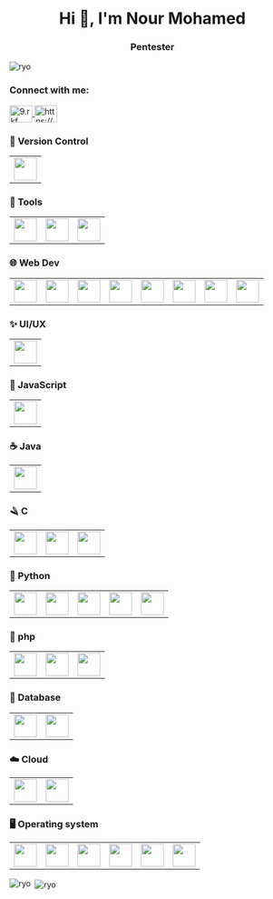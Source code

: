 <h1 align="center">Hi 👋, I'm Nour Mohamed</h1>
<h3 align="center">Pentester</h3>

<p align="left"> <img src="https://komarev.com/ghpvc/?username=iryodev&label=Profile%20views&color=e7a917&style=flat" alt="ryo" /> </p>

<h3 align="left">Connect with me:</h3>
<p align="left">
<a href="https://www.instagram.com/nour_kony?igsh=a2p4MmtwdzRxM3A=" target="blank">
  <img align="center" src="https://raw.githubusercontent.com/rahuldkjain/github-profile-readme-generator/master/src/images/icons/Social/instagram.svg" alt="9.rkf" height="30" width="40" />
</a>
<a href="https://discord.com/invite/3bru4Sas" target="blank">
  <img align="center" src="https://raw.githubusercontent.com/rahuldkjain/github-profile-readme-generator/master/src/images/icons/Social/discord.svg" alt="https://discord.gg/yWAVkkSthz" height="30" width="40" />
</a>
</p>



  
  <table>
<h3 align="left">🧰 Version Control</h3>
	<tr>
		<td><img width="40" src="https://user-images.githubusercontent.com/25181517/192108372-f71d70ac-7ae6-4c0d-8395-51d8870c2ef0.png" /></td>
	</tr>
</table>

  <table>
<h3 align="left">🔨 Tools</h3>
	<tr>
		<td><img width="40" src="https://user-images.githubusercontent.com/25181517/192108891-d86b6220-e232-423a-bf5f-90903e6887c3.png" /></td>
    <td><img width="40" src="https://user-images.githubusercontent.com/25181517/190887576-6653f877-8439-4521-82f3-403086ead892.png" /></td>
       <td><img width="40" src="https://cdn.jsdelivr.net/gh/devicons/devicon@latest/icons/arduino/arduino-original.svg" /></td>
		</tr>
</table>

  <table>
<h3 align="left">🌐 Web Dev</h3>
	<tr>
		<td><img width="40" src="https://user-images.githubusercontent.com/25181517/192158954-f88b5814-d510-4564-b285-dff7d6400dad.png" /></td>
    <td><img width="40" src="https://user-images.githubusercontent.com/25181517/183898674-75a4a1b1-f960-4ea9-abcb-637170a00a75.png" /></td>
    <td><img width="40" src="https://user-images.githubusercontent.com/25181517/192158956-48192682-23d5-4bfc-9dfb-6511ade346bc.png" /></td>
    <td><img width="40" src="https://user-images.githubusercontent.com/25181517/183898054-b3d693d4-dafb-4808-a509-bab54cf5de34.png" /></td>
    <td><img width="40" src="https://user-images.githubusercontent.com/25181517/202896760-337261ed-ee92-4979-84c4-d4b829c7355d.png" /></td>
    <td><img width="40" src="https://user-images.githubusercontent.com/25181517/189716855-2c69ca7a-5149-4647-936d-780610911353.png" /></td>
    <td><img width="40" src="https://github.com/marwin1991/profile-technology-icons/assets/136815194/dc393bd9-90b8-40d6-b396-dd9e547890c9" /></td>
    <td><img width="40" src="https://github.com/marwin1991/profile-technology-icons/assets/54946572/0ed1571c-e3df-4f34-94df-102c0afbdb2b" /></td>
	</tr>
</table>

<table>
<h3 align="left">✨ UI/UX</h3>
	<tr>
		<td><img width="40" src="https://user-images.githubusercontent.com/25181517/189715289-df3ee512-6eca-463f-a0f4-c10d94a06b2f.png" /></td>
	</tr>
</table>

<table>
<h3 align="left">📜 JavaScript</h3>
	<tr>
		<td><img width="40" src="https://user-images.githubusercontent.com/25181517/117447155-6a868a00-af3d-11eb-9cfe-245df15c9f3f.png" /></td>


</table>

  <table>
<h3 align="left">☕ Java</h3>
	<tr>
		<td><img width="40" src="https://user-images.githubusercontent.com/25181517/117201156-9a724800-adec-11eb-9a9d-3cd0f67da4bc.png" /></td>
	</tr>
</table>

 <table>
<h3 align="left">🪒 C</h3>
	<tr>
		<td><img width="40" src="https://user-images.githubusercontent.com/25181517/192106070-46255bcf-65e6-4c6b-a296-bf8d0d8fb2a7.png" /></td>
    <td><img width="40" src="https://user-images.githubusercontent.com/25181517/192106073-90fffafe-3562-4ff9-a37e-c77a2da0ff58.png" /></td>
    <td><img width="40" src="https://user-images.githubusercontent.com/25181517/121405384-444d7300-c95d-11eb-959f-913020d3bf90.png" /></td>
	</tr>
</table>

 <table>
<h3 align="left">🐍 Python</h3>
	<tr>
		<td><img width="40" src="https://user-images.githubusercontent.com/25181517/183423507-c056a6f9-1ba8-4312-a350-19bcbc5a8697.png" /></td>
		<td><img width="40" src="https://cdn.jsdelivr.net/gh/devicons/devicon@latest/icons/opencv/opencv-original.svg"" /></td>
		<td><img width="40" src="https://cdn.jsdelivr.net/gh/devicons/devicon@latest/icons/tensorflow/tensorflow-original.svg" /></td>
		<td><img width="40" src="https://cdn.jsdelivr.net/gh/devicons/devicon@latest/icons/ros/ros-original.svg" /></td>
		<td><img width="40" src="https://cdn.jsdelivr.net/gh/devicons/devicon@latest/icons/anaconda/anaconda-original.svg" /></td>
	</tr>
</table>

 <table>
<h3 align="left">🐘 php</h3>
	<tr>
		<td><img width="40" src="https://user-images.githubusercontent.com/25181517/183570228-6a040b9f-3ddf-47a2-a201-743121dac664.png" /></td>
    <td><img width="40" src="https://github.com/marwin1991/profile-technology-icons/assets/76662862/dbbc299a-8356-45e4-9d2e-a6c21b4569cf" /></td>
    <td><img width="40" src="https://github.com/marwin1991/profile-technology-icons/assets/25181517/afcf1c98-544e-41fb-bf44-edba5e62809a" /></td>
	</tr>
</table>



 <table>
<h3 align="left">💾 Database</h3>
	<tr>
		<td><img width="40" src="https://user-images.githubusercontent.com/25181517/117208740-bfb78400-adf5-11eb-97bb-09072b6bedfc.png" /></td>
    <td><img width="40" src="https://user-images.githubusercontent.com/25181517/117208736-bdedc080-adf5-11eb-912f-61c7d43705f6.png" /></td>
	</tr>
</table>


 <table>
<h3 align="left">☁️ Cloud</h3>
	<tr>
		<td><img width="40" src="https://user-images.githubusercontent.com/25181517/183896132-54262f2e-6d98-41e3-8888-e40ab5a17326.png" /></td>
    <td><img width="40" src="https://user-images.githubusercontent.com/25181517/183911547-990692bc-8411-4878-99a0-43506cdb69cf.png" /></td>
	</tr>
</table>

 <table>
<h3 align="left">🖥️ Operating system</h3>
	<tr>
		<td><img width="40" src="https://user-images.githubusercontent.com/25181517/186884150-05e9ff6d-340e-4802-9533-2c3f02363ee3.png" /></td>
    <td><img width="40" src="https://github.com/marwin1991/profile-technology-icons/assets/76662862/2481dc48-be6b-4ebb-9e8c-3b957efe69fa" /></td>
    <td><img width="40" src="https://user-images.githubusercontent.com/25181517/186884153-99edc188-e4aa-4c84-91b0-e2df260ebc33.png" /></td>
		<td><img width="40" src="https://cdn.jsdelivr.net/gh/devicons/devicon@latest/icons/archlinux/archlinux-original.svg" /></td>
		<td><img width="40" src="https://img.icons8.com/?size=100&id=sA3Bx9WPvcNg&format=png&color=000000" /></td>
		<td><img width="40" src="https://img.icons8.com/?size=100&id=101665&format=png&color=000000" /></td>
	</tr>
</table>

<p><img align="left" src="https://github-readme-stats.vercel.app/api/top-langs?username=iryodev&show_icons=true&theme=dark&title_color=e7a917&text_color=ffffff&bg_color=18181d&locale=en&layout=compact" alt="ryo" /></p>

<p>&nbsp;<img align="center" src="https://github-readme-stats.vercel.app/api?username=iryodev&show_icons=true&theme=dark&title_color=e7a917&text_color=ffffff&bg_color=18181d&cache_seconds=1800&locale=en" alt="ryo" /></p>
